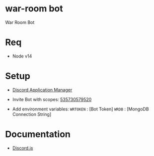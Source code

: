 # war-room bot

War Room Bot

# Req

- Node v14

# Setup

- [Discord Application Manager](https://discord.com/developers/applications)

- Invite Bot with scopes: [535730579520](https://discord.com/oauth2/authorize?client_id=896860363541348413&scope=bot&permissions=535730579520)

- Add environment variables:
  `WRTOKEN` : [Bot Token]
  `WRDB` : [MongoDB Connection String]

# Documentation

- [Discord.js](https://discord.js.org/#/docs/main/stable/general/welcome)
